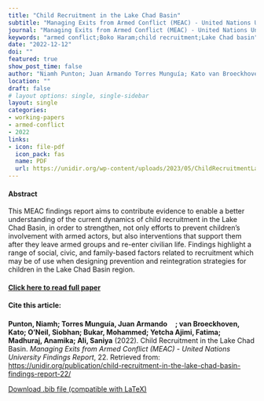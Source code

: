 ```yaml
---
title: "Child Recruitment in the Lake Chad Basin"
subtitle: "Managing Exits from Armed Conflict (MEAC) - United Nations University Findings Report" 
journal: "Managing Exits from Armed Conflict (MEAC) - United Nations University Findings Report" 
keywords: "armed conflict;Boko Haram;child recruitment;Lake Chad basin" 
date: "2022-12-12"
doi: ""
featured: true
show_post_time: false
author: "Niamh Punton; Juan Armando Torres Munguía; Kato van Broeckhoven; Siobhan O’Neil; Mohammed Bukar; Fatima Yetcha Ajimi Badu; Anamika Madhuraj; Saniya Ali"
location: ""
draft: false
# layout options: single, single-sidebar
layout: single
categories:
- working-papers
- armed-conflict 
- 2022
links:
- icon: file-pdf
  icon_pack: fas
  name: PDF
  url: https://unidir.org/wp-content/uploads/2023/05/ChildRecruitmentLake_Chad_Basin-1.pdf
---
```




<h4> Abstract </h4>
<p> This MEAC findings report aims to contribute evidence to enable a better understanding of the current dynamics of child recruitment in the Lake Chad Basin, in order to strengthen, not only efforts to prevent children’s involvement with armed actors, but also interventions that support them after they leave armed groups and re-enter civilian life.
Findings highlight a range of social, civic, and family-based factors related to recruitment which may be of use when designing prevention and reintegration strategies for children in the Lake Chad Basin region. </p>

<h4> <a href="https://unidir.org/publication/child-recruitment-in-the-lake-chad-basin-findings-report-22/" target="_blank"> Click here to read full paper </a></h4>

<h4>Cite this article: </h4>
<p><b>Punton, Niamh; Torres Munguía, Juan Armando<a href="https://orcid.org/0000-0003-3432-6941" target="_blank"><img src="https://info.orcid.org/wp-content/uploads/2019/11/orcid_16x16.png" height="16" width="16" ></a>; van Broeckhoven, Kato; O’Neil, Siobhan; Bukar, Mohammed; Yetcha Ajimi, Fatima; Madhuraj, Anamika; Ali, Saniya</b> (2022). Child Recruitment in the Lake Chad Basin. <i>Managing Exits from Armed Conflict (MEAC) - United Nations University Findings Report</i>, 22. Retrieved from: <a href="https://unidir.org/publication/child-recruitment-in-the-lake-chad-basin-findings-report-22/" target="_blank">https://unidir.org/publication/child-recruitment-in-the-lake-chad-basin-findings-report-22/</a></p>

<a href="cite.bib" download="cite.bib" class="button"> Download .bib file (compatible with LaTeX) </a>
